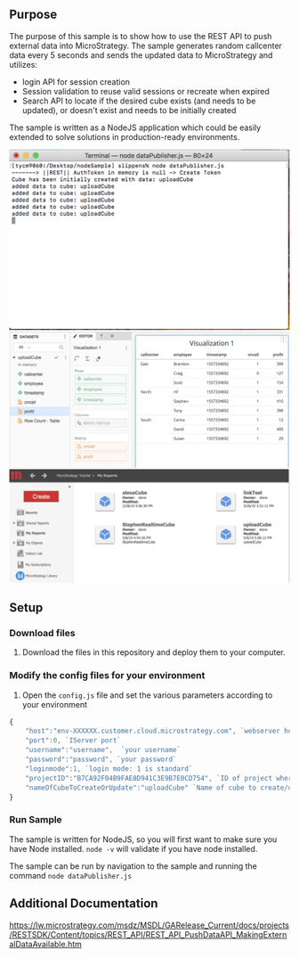 ## Purpose

The purpose of this sample is to show how to use the REST API to push external data into MicroStrategy. The sample generates random callcenter data every 5 seconds and sends the updated data to MicroStrategy and utilizes:
* login API for session creation
* Session validation to reuse valid sessions or recreate when expired
* Search API to locate if the desired cube exists (and needs to be updated), or doesn't exist and needs to be initially created

The sample is written as a NodeJS application which could be easily extended to solve solutions in production-ready environments. 



<img src="./readmeContent/e2.png"  width="600"/>

<img src="./readmeContent/e1.png"  width="600"/>

<img src="./readmeContent/e3.png"  width="600"/>

## Setup

### Download files

1. Download the files in this repository and deploy them to your computer. 

### Modify the config files for your environment

1. Open the `config.js` file and set the various parameters according to your environment

```javascript
{
	"host":"env-XXXXXX.customer.cloud.microstrategy.com", `webserver hosting the MicroStrategy Library application`
	"port":0, `IServer port`
	"username":"username",  `your username`
	"password":"password", `your password`
	"loginmode":1, `login mode: 1 is standard`
	"projectID":"B7CA92F04B9FAE8D941C3E9B7E0CD754", `ID of project where you'd like the cube to be created`
	"nameOfCubeToCreateOrUpdate":"uploadCube" `Name of cube to create/update - you can make this anything`
}
```

### Run Sample
The sample is written for NodeJS, so you will first want to make sure you have Node installed. `node -v` will validate if you have node installed.

The sample can be run by navigation to the sample and running the command `node dataPublisher.js`

## Additional Documentation
https://lw.microstrategy.com/msdz/MSDL/GARelease_Current/docs/projects/RESTSDK/Content/topics/REST_API/REST_API_PushDataAPI_MakingExternalDataAvailable.htm

